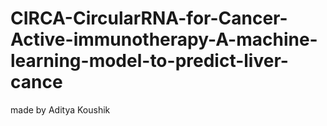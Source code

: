 # CIRCA-CircularRNA-for-Cancer-Active-immunotherapy-A-machine-learning-model-to-predict-liver-cance
made by Aditya Koushik
